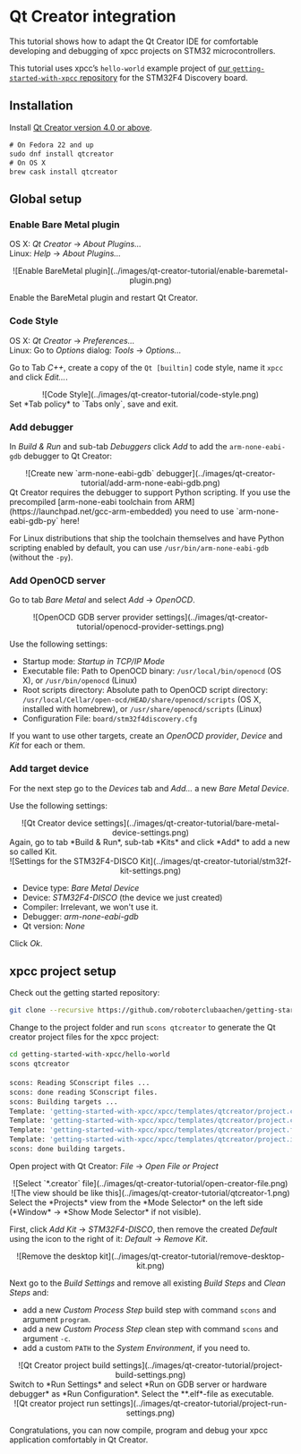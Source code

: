 # Qt Creator integration

This tutorial shows how to adapt the Qt Creator IDE for comfortable developing and debugging of xpcc projects on STM32 microcontrollers.

This tutorial uses xpcc’s `hello-world` example project of [our `getting-started-with-xpcc` repository](https://github.com/roboterclubaachen/getting-started-with-xpcc) for the STM32F4 Discovery board.

## Installation

Install [Qt Creator version 4.0 or above](https://www.qt.io/ide/).

```
# On Fedora 22 and up
sudo dnf install qtcreator
# On OS X
brew cask install qtcreator
```

## Global setup

### Enable Bare Metal plugin

OS X: *Qt Creator* → *About Plugins...*  
Linux: *Help* → *About Plugins...*

<center>![Enable BareMetal plugin](../images/qt-creator-tutorial/enable-baremetal-plugin.png)</center>

Enable the BareMetal plugin and restart Qt Creator.

### Code Style

OS X: *Qt Creator* → *Preferences...*  
Linux: Go to *Options* dialog: *Tools* → *Options...*

Go to Tab *C++*, create a copy of the `Qt [builtin]` code style, name it `xpcc` and click *Edit...*.
<center>![Code Style](../images/qt-creator-tutorial/code-style.png)</center>
Set *Tab policy* to `Tabs only`, save and exit.

### Add debugger

In *Build & Run* and sub-tab *Debuggers* click *Add* to add the `arm-none-eabi-gdb` debugger to Qt Creator:
<center>![Create new `arm-none-eabi-gdb` debugger](../images/qt-creator-tutorial/add-arm-none-eabi-gdb.png)</center>
Qt Creator requires the debugger to support Python scripting. If you use the precompiled [arm-none-eabi toolchain from ARM](https://launchpad.net/gcc-arm-embedded) you need to use `arm-none-eabi-gdb-py` here!

For Linux distributions that ship the toolchain themselves and have Python scripting  enabled by default, you can use `/usr/bin/arm-none-eabi-gdb` (without the `-py`).

### Add OpenOCD server

Go to tab *Bare Metal* and select *Add* → *OpenOCD*.
<!-- <center>![Add new OpenOCD GDB server provider](../images/qt-creator-tutorial/add-openocd-provider.png)</center> -->
<center>![OpenOCD GDB server provider settings](../images/qt-creator-tutorial/openocd-provider-settings.png)</center>

Use the following settings:

- Startup mode: *Startup in TCP/IP Mode*
- Executable file: Path to OpenOCD binary: `/usr/local/bin/openocd` (OS X), or `/usr/bin/openocd` (Linux)
- Root scripts directory: Absolute path to OpenOCD script directory: `/usr/local/Cellar/open-ocd/HEAD/share/openocd/scripts` (OS X, installed with homebrew), or `/usr/share/openocd/scripts` (Linux)
- Configuration File: `board/stm32f4discovery.cfg`

If you want to use other targets, create an *OpenOCD provider*, *Device* and *Kit* for each or them.

### Add target device

For the next step go to the *Devices* tab and *Add...* a new *Bare Metal Device*.
<!-- <center>![Add a new device](../images/qt-creator-tutorial/add-bare-metal-device.png)</center> -->
Use the following settings:
<center>![Qt Creator device settings](../images/qt-creator-tutorial/bare-metal-device-settings.png)</center>
Again, go to tab *Build & Run*, sub-tab *Kits* and click *Add* to add a new so called Kit.
<center>![Settings for the STM32F4-DISCO Kit](../images/qt-creator-tutorial/stm32f-kit-settings.png)</center>

- Device type: *Bare Metal Device*
- Device: *STM32F4-DISCO* (the device we just created)
- Compiler: Irrelevant, we won't use it.
- Debugger: *arm-none-eabi-gdb*
- Qt version: *None*

Click *Ok*.

## xpcc project setup

Check out the getting started repository:
```sh
git clone --recursive https://github.com/roboterclubaachen/getting-started-with-xpcc.git
```

Change to the project folder and run `scons qtcreator` to generate the Qt creator project files for the xpcc project:
```sh
cd getting-started-with-xpcc/hello-world
scons qtcreator

scons: Reading SConscript files ...
scons: done reading SConscript files.
scons: Building targets ...
Template: 'getting-started-with-xpcc/xpcc/templates/qtcreator/project.creator.in' to 'hello-world.creator'
Template: 'getting-started-with-xpcc/xpcc/templates/qtcreator/project.config.in' to 'hello-world.config'
Template: 'getting-started-with-xpcc/xpcc/templates/qtcreator/project.files.in' to 'hello-world.files'
Template: 'getting-started-with-xpcc/xpcc/templates/qtcreator/project.includes.in' to 'hello-world.includes'
scons: done building targets.
```

Open project with Qt Creator: *File* → *Open File or Project*
<center>![Select `*.creator` file](../images/qt-creator-tutorial/open-creator-file.png)</center>
<center>![The view should be like this](../images/qt-creator-tutorial/qtcreator-1.png)</center>
Select the *Projects* view from the *Mode Selector* on the left side (*Window* → *Show Mode Selector* if not visible).

First, click *Add Kit* → *STM32F4-DISCO*, then remove the created *Default* using the icon to the right of it: *Default* → *Remove Kit*.
<center>![Remove the desktop kit](../images/qt-creator-tutorial/remove-desktop-kit.png)</center>

Next go to the *Build Settings* and remove all existing *Build Steps* and *Clean Steps* and:

- add a new *Custom Process Step* build step with command `scons` and argument `program`.
- add a new *Custom Process Step* clean step with command `scons` and argument `-c`.
- add a custom `PATH` to the *System Environment*, if you need to.

<center>![Qt Creator project build settings](../images/qt-creator-tutorial/project-build-settings.png)</center>
Switch to *Run Settings* and select *Run on GDB server or hardware debugger* as *Run Configuration*. Select the **.elf*-file as executable.
<center>![Qt creator project run settings](../images/qt-creator-tutorial/project-run-settings.png)</center>

Congratulations, you can now compile, program and debug your xpcc application comfortably in Qt Creator.
